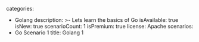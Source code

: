 categories:
  - Golang
description: >-
  Lets learn the basics of Go
isAvailable: true
isNew: true
scenarioCount: 1
isPremium: true
license: Apache
scenarios: 
- Go Scenario 1
title: Golang 1
